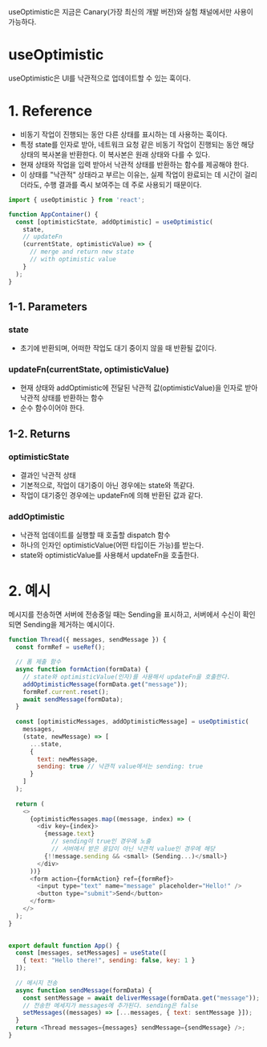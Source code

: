 useOptimistic은 지금은 Canary(가장 최신의 개발 버전)와 실험 채널에서만 사용이 가능하다.

# useOptimistic

useOptimistic은 UI를 낙관적으로 업데이트할 수 있는 훅이다.

# 1. Reference
- 비동기 작업이 진행되는 동안 다른 상태를 표시하는 데 사용하는 훅이다.
- 특정 state를 인자로 받아, 네트워크 요청 같은 비동기 작업이 진행되는 동안 해당 상태의 복사본을 반환한다. 이 복사본은 원래 상태와 다를 수 있다.
- 현재 상태와 작업을 입력 받아서 낙관적 상태를 반환하는 함수를 제공해야 한다.
- 이 상태를 "낙관적" 상태라고 부르는 이유는, 실제 작업이 완료되는 데 시간이 걸리더라도, 수행 결과를 즉시 보여주는 데 주로 사용되기 때문이다.

```js
import { useOptimistic } from 'react';

function AppContainer() {
  const [optimisticState, addOptimistic] = useOptimistic(
    state,
    // updateFn
    (currentState, optimisticValue) => {
      // merge and return new state
      // with optimistic value
    }
  );
}
```

## 1-1. Parameters
### state
- 초기에 반환되며, 어떠한 작업도 대기 중이지 않을 때 반환될 값이다.

### updateFn(currentState, optimisticValue)
- 현재 상태와 addOptimistic에 전달된 낙관적 값(optimisticValue)을 인자로 받아 낙관적 상태를 반환하는 함수
- 순수 함수이어야 한다.


## 1-2. Returns
### optimisticState
- 결과인 낙관적 상태
- 기본적으로, 작업이 대기중이 아닌 경우에는 state와 똑같다.
- 작업이 대기중인 경우에는 updateFn에 의해 반환된 값과 같다.

### addOptimistic
- 낙관적 업데이트를 실행할 때 호출할 dispatch 함수
- 하나의 인자인 optimisticValue(어떤 타입이든 가능)를 받는다.
- state와 optimisticValue를 사용해서 updateFn을 호출한다.


# 2. 예시

메시지를 전송하면 서버에 전송중일 때는 Sending을 표시하고, 서버에서 수신이 확인되면 Sending을 제거하는 예시이다.

```js
function Thread({ messages, sendMessage }) {
  const formRef = useRef();

  // 폼 제출 함수
  async function formAction(formData) {
    // state와 optimisticValue(인자)를 사용해서 updateFn을 호출한다.
    addOptimisticMessage(formData.get("message"));
    formRef.current.reset();
    await sendMessage(formData);
  }
  
  const [optimisticMessages, addOptimisticMessage] = useOptimistic(
    messages,
    (state, newMessage) => [
      ...state,
      {
        text: newMessage,
        sending: true // 낙관적 value에서는 sending: true
      }
    ]
  );
  
  return (
    <>
      {optimisticMessages.map((message, index) => (
        <div key={index}>
          {message.text}
			// sending이 true인 경우에 노출
			// 서버에서 받은 응답이 아닌 낙관적 value인 경우에 해당
          {!!message.sending && <small> (Sending...)</small>}
        </div>
      ))}
      <form action={formAction} ref={formRef}>
        <input type="text" name="message" placeholder="Hello!" />
        <button type="submit">Send</button>
      </form>
    </>
  );
}
  

export default function App() {
  const [messages, setMessages] = useState([
    { text: "Hello there!", sending: false, key: 1 }
  ]);
  
  // 메시지 전송
  async function sendMessage(formData) {
    const sentMessage = await deliverMessage(formData.get("message"));
    // 전송한 메세지가 messages에 추가된다. sending은 false
    setMessages((messages) => [...messages, { text: sentMessage }]);
  }
  return <Thread messages={messages} sendMessage={sendMessage} />;
}

```
